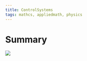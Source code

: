 ```yaml
---
title: ControlSystems
tags: mathcs, appliedmath, physics
---
```


# Summary

![](../images/Control_Map.png)